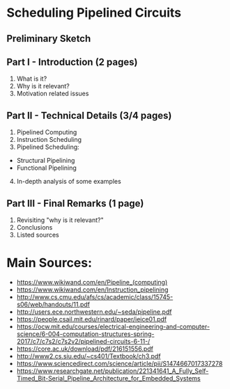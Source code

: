 # Scheduling Pipelined Circuits
## Preliminary Sketch

## Part I - Introduction (2 pages)
1. What is it?
2. Why is it relevant?
3. Motivation related issues

## Part II - Technical Details (3/4 pages)
1. Pipelined Computing
2. Instruction Scheduling 
3. Pipelined Scheduling:
- Structural Pipelining
- Functional Pipelining
4. In-depth analysis of some examples

## Part III - Final Remarks (1 page)
1. Revisiting "why is it relevant?"
2. Conclusions
3. Listed sources


# Main Sources:
- https://www.wikiwand.com/en/Pipeline_(computing)
- https://www.wikiwand.com/en/Instruction_pipelining
- http://www.cs.cmu.edu/afs/cs/academic/class/15745-s06/web/handouts/11.pdf
- http://users.ece.northwestern.edu/~seda/pipeline.pdf
- https://people.csail.mit.edu/rinard/paper/ieice01.pdf
- https://ocw.mit.edu/courses/electrical-engineering-and-computer-science/6-004-computation-structures-spring-2017/c7/c7s2/c7s2v2/pipelined-circuits-6-11-/
- https://core.ac.uk/download/pdf/216151556.pdf
- http://www2.cs.siu.edu/~cs401/Textbook/ch3.pdf
- https://www.sciencedirect.com/science/article/pii/S1474667017337278
- https://www.researchgate.net/publication/221341641_A_Fully_Self-Timed_Bit-Serial_Pipeline_Architecture_for_Embedded_Systems
